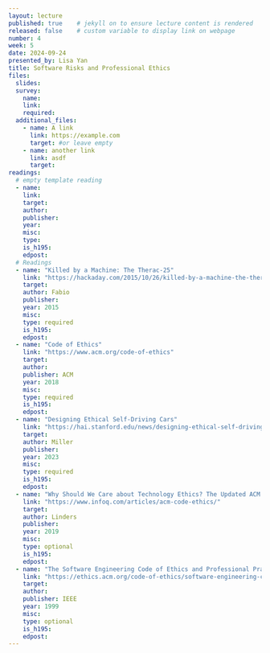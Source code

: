 ```yaml
---
layout: lecture
published: true    # jekyll on to ensure lecture content is rendered
released: false    # custom variable to display link on webpage
number: 4
week: 5
date: 2024-09-24
presented_by: Lisa Yan
title: Software Risks and Professional Ethics
files:
  slides:
  survey:
    name:
    link: 
    required:
  additional_files:
    - name: A link
      link: https://example.com
      target: #or leave empty
    - name: another link
      link: asdf
      target:
readings:
  # empty template reading 
  - name: 
    link:
    target:
    author:
    publisher: 
    year: 
    misc: 
    type: 
    is_h195: 
    edpost:
  # Readings
  - name: "Killed by a Machine: The Therac-25"
    link: "https://hackaday.com/2015/10/26/killed-by-a-machine-the-therac-25/"
    target:
    author: Fabio
    publisher: 
    year: 2015
    misc: 
    type: required
    is_h195: 
    edpost: 
  - name: "Code of Ethics"
    link: "https://www.acm.org/code-of-ethics"
    target:
    author: 
    publisher: ACM
    year: 2018
    misc: 
    type: required
    is_h195: 
    edpost: 
  - name: "Designing Ethical Self-Driving Cars"
    link: "https://hai.stanford.edu/news/designing-ethical-self-driving-cars"
    target:
    author: Miller
    publisher: 
    year: 2023
    misc: 
    type: required
    is_h195: 
    edpost: 
  - name: "Why Should We Care about Technology Ethics? The Updated ACM Code of Ethics"
    link: "https://www.infoq.com/articles/acm-code-ethics/"
    target:
    author: Linders
    publisher: 
    year: 2019
    misc: 
    type: optional
    is_h195: 
    edpost: 
  - name: "The Software Engineering Code of Ethics and Professional Practice"
    link: "https://ethics.acm.org/code-of-ethics/software-engineering-code/"
    target:
    author: 
    publisher: IEEE
    year: 1999
    misc: 
    type: optional
    is_h195: 
    edpost: 
---
```


<!-- information here -->

